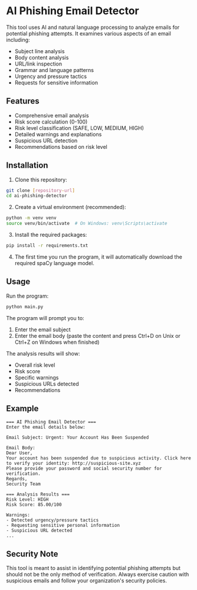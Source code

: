 # AI Phishing Email Detector

This tool uses AI and natural language processing to analyze emails for potential phishing attempts. It examines various aspects of an email including:

- Subject line analysis
- Body content analysis
- URL/link inspection
- Grammar and language patterns
- Urgency and pressure tactics
- Requests for sensitive information

## Features

- Comprehensive email analysis
- Risk score calculation (0-100)
- Risk level classification (SAFE, LOW, MEDIUM, HIGH)
- Detailed warnings and explanations
- Suspicious URL detection
- Recommendations based on risk level

## Installation

1. Clone this repository:
```bash
git clone [repository-url]
cd ai-phishing-detector
```

2. Create a virtual environment (recommended):
```bash
python -m venv venv
source venv/bin/activate  # On Windows: venv\Scripts\activate
```

3. Install the required packages:
```bash
pip install -r requirements.txt
```

4. The first time you run the program, it will automatically download the required spaCy language model.

## Usage

Run the program:
```bash
python main.py
```

The program will prompt you to:
1. Enter the email subject
2. Enter the email body (paste the content and press Ctrl+D on Unix or Ctrl+Z on Windows when finished)

The analysis results will show:
- Overall risk level
- Risk score
- Specific warnings
- Suspicious URLs detected
- Recommendations

## Example

```
=== AI Phishing Email Detector ===
Enter the email details below:

Email Subject: Urgent: Your Account Has Been Suspended

Email Body:
Dear User,
Your account has been suspended due to suspicious activity. Click here to verify your identity: http://suspicious-site.xyz
Please provide your password and social security number for verification.
Regards,
Security Team

=== Analysis Results ===
Risk Level: HIGH
Risk Score: 85.00/100

Warnings:
- Detected urgency/pressure tactics
- Requesting sensitive personal information
- Suspicious URL detected
...
```

## Security Note

This tool is meant to assist in identifying potential phishing attempts but should not be the only method of verification. Always exercise caution with suspicious emails and follow your organization's security policies. 